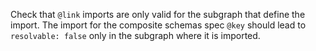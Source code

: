 Check that `@link` imports are only valid for the subgraph that define the import. The import for the composite schemas spec `@key` should lead to `resolvable: false` only in the subgraph where it is imported.
